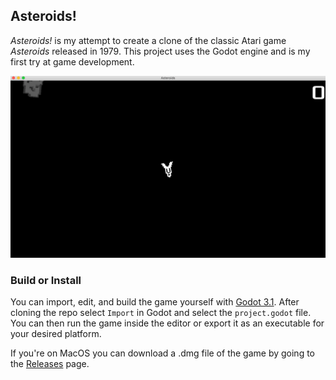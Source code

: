 ## Asteroids!
*Asteroids!* is my attempt to create a clone of the classic Atari game *Asteroids* released in 1979. This project uses the Godot engine and is my first try at game development.

![Gameplay](https://github.com/haaspt/asteroids/blob/master/demo/gameplay.gif)

### Build or Install
You can import, edit, and build the game yourself with [Godot 3.1](https://godotengine.org/download). After cloning the repo select `Import` in Godot and select the `project.godot` file. You can then run the game inside the editor or export it as an executable for your desired platform.

If you're on MacOS you can download a .dmg file of the game by going to the [Releases](https://github.com/haaspt/asteroids/releases) page.
